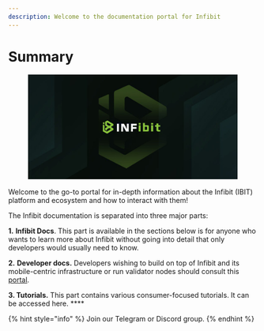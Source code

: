 ```yaml
---
description: Welcome to the documentation portal for Infibit
---
```


# Summary

<figure><img src=".gitbook/assets/INF new.jpg" alt=""><figcaption></figcaption></figure>

Welcome to the go-to portal for in-depth information about the Infibit (IBIT) platform and ecosystem and how to interact with them!

The Infibit documentation is separated into three major parts:

**1.** **Infibit Docs**. This part is available in the sections below is for anyone who wants to learn more about Infibit without going into detail that only developers would usually need to know.

**2.** **Developer docs.** Developers wishing to build on top of Infibit and its mobile-centric infrastructure or run validator nodes should consult this [portal](https://developers.infibitscan.com).

**3. Tutorials.** This part contains various consumer-focused tutorials. It can be accessed here. \*\*\*\*

{% hint style="info" %}
Join our Telegram or Discord group.
{% endhint %}
